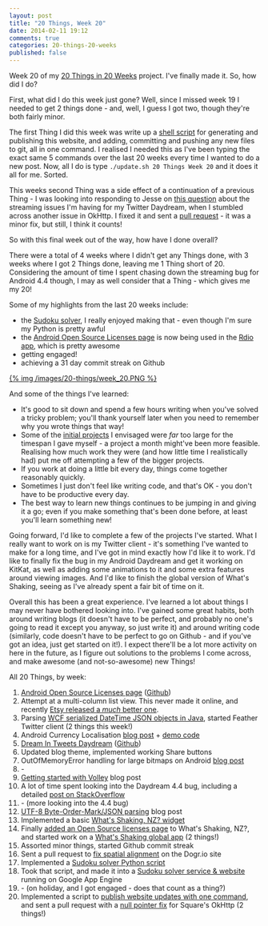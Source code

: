 ```yaml
---
layout: post
title: "20 Things, Week 20"
date: 2014-02-11 19:12
comments: true
categories: 20-things-20-weeks
published: false
---
```


Week 20 of my [20 Things in 20 Weeks](../../../../2013/09/23/20-things-in-20-weeks/) project. I've finally made it. So, how did I do?

<!-- more -->

First, what did I do this week just gone? Well, since I missed week 19 I needed to get 2 things done - and, well, I guess I got two, though they're both fairly minor.

The first Thing I did this week was write up a [shell script](https://gist.github.com/adamsp/8930095) for generating and publishing this website, and adding, committing and pushing any new files to git, all in one command. I realised I needed this as I've been typing the exact same 5 commands over the last 20 weeks every time I wanted to do a new post. Now, all I do is type `./update.sh 20 Things Week 20` and it does it all for me. Sorted.

This weeks second Thing was a side effect of a continuation of a previous Thing - I was looking into responding to Jesse on [this question](http://stackoverflow.com/q/20306498/1217087) about the streaming issues I'm having for my Twitter Daydream, when I stumbled across another issue in OkHttp. I fixed it and sent a [pull request](https://github.com/square/okhttp/pull/513) - it was a minor fix, but still, I think it counts!

So with this final week out of the way, how have I done overall?

There were a total of 4 weeks where I didn't get any Things done, with 3 weeks where I got 2 Things done, leaving me 1 Thing short of 20. Considering the amount of time I spent chasing down the streaming bug for Android 4.4 though, I may as well consider that a Thing - which gives me my 20!

Some of my highlights from the last 20 weeks include:

- the [Sudoku solver](https://github.com/adamsp/sudoku-solver), I really enjoyed making that - even though I'm sure my Python is pretty awful
- the [Android Open Source Licenses page](https://github.com/adamsp/AndroidLicensesPage) is now being used in the [Rdio app](https://play.google.com/store/apps/details?id=com.rdio.android.ui), which is pretty awesome
- getting engaged!
- achieving a 31 day commit streak on Github

[{% img /images/20-things/week_20.PNG %}](/images/20-things/week_20.PNG)

And some of the things I've learned:

- It's good to sit down and spend a few hours writing when you've solved a tricky problem; you'll thank yourself later when you need to remember why you wrote things that way!
- Some of the [initial projects](../../../../2013/09/23/20-things-in-20-weeks/) I envisaged were _far_ too large for the timespan I gave myself - a project a month might've been more feasible. Realising how much work they were (and how little time I realistically had) put me off attempting a few of the bigger projects.
- If you work at doing a little bit every day, things come together reasonably quickly.
- Sometimes I just don't feel like writing code, and that's OK - you don't have to be productive every day.
- The best way to learn new things continues to be jumping in and giving it a go; even if you make something that's been done before, at least you'll learn something new!

Going forward, I'd like to complete a few of the projects I've started. What I really want to work on is my Twitter client - it's something I've wanted to make for a long time, and I've got in mind exactly how I'd like it to work. I'd like to finally fix the bug in my Android Daydream and get it working on KitKat, as well as adding some animations to it and some extra features around viewing images. And I'd like to finish the global version of What's Shaking, seeing as I've already spent a fair bit of time on it.

Overall this has been a great experience. I've learned a lot about things I may never have bothered looking into. I've gained some great habits, both around writing blogs (it doesn't have to be perfect, and probably no one's going to read it except you anyway, so just write it) and around writing code (similarly, code doesn't have to be perfect to go on Github - and if you've got an idea, just get started on it!). I expect there'll be a lot more activity on here in the future, as I figure out solutions to the problems I come across, and make awesome (and not-so-awesome) new Things!

All 20 Things, by week:

1. [Android Open Source Licenses page](../../../../2013/09/24/android-open-source-licenses-page/) ([Github](https://github.com/adamsp/AndroidLicensesPage))
2. Attempt at a multi-column list view. This never made it online, and recently [Etsy released a _much_ better one](https://github.com/etsy/AndroidStaggeredGrid).
3. Parsing [WCF serialized DateTime JSON objects in Java](https://gist.github.com/adamsp/6914482), started Feather Twitter client (2 things this week!)
4. Android Currency Localisation [blog post](../../../../2013/10/21/android-currency-localisation-hell/) + [demo code](https://github.com/adamsp/CurrencyFormattingDemo)
5. [Dream In Tweets Daydream](https://play.google.com/store/apps/details?id=nz.net.speakman.android.dreamintweets) ([Github](https://github.com/adamsp/DreamInTweets))
6. Updated blog theme, implemented working Share buttons
7. OutOfMemoryError handling for large bitmaps on Android [blog post](../../../../2013/11/10/handling-outofmemoryerror-with-large-bitmaps-on-older-android-devices/)
8. &#45;
9. [Getting started with Volley](../../../../2013/11/25/getting-started-with-volley-for-android/) blog post
10. A lot of time spent looking into the Daydream 4.4 bug, including a detailed [post on StackOverflow](http://stackoverflow.com/q/20306498/1217087)
11. &#45; (more looking into the 4.4 bug)
12. [UTF-8 Byte-Order-Mark/JSON parsing](../../../../2013/12/17/broken-jsonobject-creation-from-a-utf-8-input-string/) blog post
13. Implemented a basic [What's Shaking, NZ? widget](https://github.com/adamsp/wsnz-android/commit/813d1ec9a60c01277dad256877aacfe5b4e3178a)
14. Finally [added an Open Source licenses page](https://github.com/adamsp/wsnz-android/commit/d5818d88935afef5bec2b8264eeccf4b72d56485) to What's Shaking, NZ?, and started work on a [What's Shaking global app](https://github.com/adamsp/WhatsShaking) (2 things!)
15. Assorted minor things, started Github commit streak
16. Sent a pull request to [fix spatial alignment](https://github.com/codazzo/dogr/pull/2) on the Dogr.io site
17. Implemented a [Sudoku solver Python script](https://github.com/adamsp/sudoku-solver)
18. Took that script, and made it into a [Sudoku solver service & website](https://github.com/adamsp/sudoku-solver-gae) running on Google App Engine
19. &#45; (on holiday, and I got engaged - does that count as a thing?)
20. Implemented a script to [publish website updates with one command](https://gist.github.com/adamsp/8930095), and sent a pull request with a [null pointer fix](https://github.com/square/okhttp/pull/513) for Square's OkHttp (2 things!)
